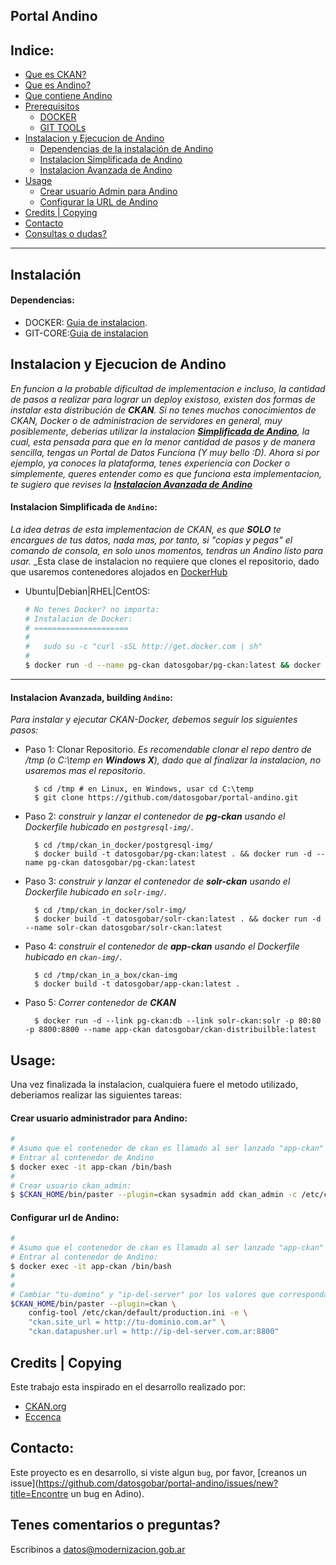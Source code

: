 Portal Andino
------------

Indice:
------
+ [Que es CKAN?](#que-es-ckan)
+ [Que es Andino?](que-es-andino)
+ [Que contiene Andino](#features)
+ [Prerequisitos](#prerequisitos)
    + [DOCKER](#docker)
    + [GIT TOOLs](#git-tools)
+ [Instalacion y Ejecucion de Andino](#instalación)
	+ [Dependencias de la instalación de Andino](#dependencias)
    + [Instalacion Simplificada de Andino](#instalacion-simplificada-de-andino)
    + [Instalacion Avanzada de Andino](#instalacion-avanzada-building-andino)
+ [Usage](#usage)
	+ [Crear usuario Admin para Andino](#crear-usuario-administrador-para-andino)
	+ [Configurar la URL de Andino](#configurar-url-de-andino)
+ [Credits | Copying](#credits--copying)
+ [Contacto](#contacto)	
+ [Consultas o dudas?](#comentarios-preguntas)


---

Instalación
-----------
#### Dependencias:
+ DOCKER: [Guia de instalacion](https://docs.docker.com/engine/installation).
+ GIT-CORE:[Guia de instalacion](https://desktop.github.com)

Instalacion y Ejecucion de Andino
-------------------------------
_En funcion a la probable dificultad de implementacion e incluso, la cantidad de pasos a realizar para lograr un deploy existoso, existen dos formas de instalar esta distribución de **CKAN**. Si no tenes muchos conocimientos de CKAN, Docker o de administracion de servidores en general, muy posiblemente, deberias utilizar la instalacion **[Simplificada  de Andino](#instalacion-simplificada-de-ckan)**, la cual, esta pensada para que en la menor cantidad de pasos y de manera sencilla, tengas un Portal de Datos Funciona (Y muy bello :D). Ahora si por ejemplo, ya conoces la plataforma, tenes experiencia con Docker o simplemente, queres entender como es que funciona esta implementacion, te sugiero que revises la **[Instalacion Avanzada de Andino](#instalacion-avanzada-de-ckan)**_


#### Instalacion Simplificada de `Andino`:

_La idea detras de esta implementacion de CKAN, es que **SOLO** te encargues de tus datos, nada mas, por tanto, si "copias y pegas" el comando de consola, en solo unos momentos, tendras un Andino listo para usar._
_Esta clase de instalacion no requiere que clones el repositorio, dado que usaremos contenedores alojados en [DockerHub](https://hub.docker.com/r/datosgobar)

+ Ubuntu|Debian|RHEL|CentOS:

	```bash
	# No tenes Docker? no importa:
	# Instalacion de Docker:
	# =====================
	#
	# 	sudo su -c "curl -sSL http://get.docker.com | sh"
	#
	$ docker run -d --name pg-ckan datosgobar/pg-ckan:latest && docker run -d --name solr-ckan datosgobar/solr-ckan:latest && docker run -d --name  app-ckan -p 80:80 -p 8800:8800 --link pg-ckan:db --link solr-ckan:solr datosgobar/app-ckan:latest
	```
---

#### Instalacion Avanzada, building `Andino`:

_Para instalar y ejecutar CKAN-Docker, debemos seguir los siguientes pasos:_

+ Paso 1: Clonar Repositorio. 
_Es recomendable clonar el repo dentro de /tmp (o C:\temp en **Windows X**), dado que al finalizar la instalacion, no usaremos mas el repositorio_.
		
		$ cd /tmp # en Linux, en Windows, usar cd C:\temp
		$ git clone https://github.com/datosgobar/portal-andino.git

+ Paso 2: _construir y lanzar el contenedor de **pg-ckan** usando el Dockerfile hubicado en `postgresql-img/`._ 

		$ cd /tmp/ckan_in_docker/postgresql-img/
		$ docker build -t datosgobar/pg-ckan:latest . && docker run -d --name pg-ckan datosgobar/pg-ckan:latest


+ Paso 3: _construir y lanzar el contenedor de **solr-ckan** usando el Dockerfile hubicado en `solr-img/`._

		$ cd /tmp/ckan_in_docker/solr-img/ 
		$ docker build -t datosgobar/solr-ckan:latest . && docker run -d  --name solr-ckan datosgobar/solr-ckan:latest

+ Paso 4: _construir el contenedor de **app-ckan** usando el Dockerfile hubicado en `ckan-img/`._

		$ cd /tmp/ckan_in_a_box/ckan-img
		$ docker build -t datosgobar/app-ckan:latest .

+ Paso 5: _Correr contenedor  de **CKAN**_
		
		$ docker run -d --link pg-ckan:db --link solr-ckan:solr -p 80:80 -p 8800:8800 --name app-ckan datosgobar/ckan-distribuilble:latest

Usage:
-----
Una vez finalizada la instalacion, cualquiera fuere el metodo utilizado, deberiamos realizar las siguientes tareas:

#### Crear usuario administrador para Andino:
	
```bash		
#
# Asumo que el contenedor de ckan es llamado al ser lanzado "app-ckan"
# Entrar al contenedor de Andino
$ docker exec -it app-ckan /bin/bash
#
# Crear usuario ckan_admin:
$ $CKAN_HOME/bin/paster --plugin=ckan sysadmin add ckan_admin -c /etc/ckan/default/production.ini
```

#### Configurar url de Andino:
```bash
#
# Asumo que el contenedor de ckan es llamado al ser lanzado "app-ckan"
# Entrar al contenedor de Andino:
$ docker exec -it app-ckan /bin/bash
#
# 
# Cambiar "tu-domino" y "ip-del-server" por los valores que corresponda.
$CKAN_HOME/bin/paster --plugin=ckan \
	config-tool /etc/ckan/default/production.ini -e \
	"ckan.site_url = http://tu-dominio.com.ar" \
	"ckan.datapusher.url = http://ip-del-server.com.ar:8800"
```

Credits | Copying
---
Este trabajo esta inspirado en el desarrollo realizado por:

+ [CKAN.org](https://github.com/ckan/ckan/)
+ [Eccenca](https://github.com/eccenca/ckan-docker)

Contacto:
---
Este proyecto es en desarrollo, si viste algun `bug`, por favor, [creanos un issue](https://github.com/datosgobar/portal-andino/issues/new?title=Encontre un bug en Adino).

Tenes comentarios o preguntas?
---
Escribinos a [datos@modernizacion.gob.ar](mailto:datos@modernizacion.gob.ar)